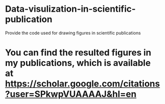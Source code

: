 # Data-visulization-in-scientific-publication
Provide the code used for drawing figures in scientific publications
# You can find the resulted figures in my publications, which is available at https://scholar.google.com/citations?user=SPkwpVUAAAAJ&hl=en 
